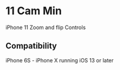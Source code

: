 # 11 Cam Min

iPhone 11 Zoom and flip Controls

## Compatibility

iPhone 6S - iPhone X running iOS 13 or later
